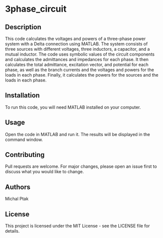 # 3phase_circuit

## Description
This code calculates the voltages and powers of a three-phase power system with a Delta connection using MATLAB. The system consists of three sources with different voltages, three inductors, a capacitor, and a mutual inductor. The code uses symbolic values of the circuit components and calculates the admittances and impedances for each phase. It then calculates the total admittance, excitation vector, and potential for each phase, as well as the branch currents and the voltages and powers for the loads in each phase. Finally, it calculates the powers for the sources and the loads in each phase.

## Installation
To run this code, you will need MATLAB installed on your computer.

## Usage
Open the code in MATLAB and run it. The results will be displayed in the command window.

## Contributing
Pull requests are welcome. For major changes, please open an issue first to discuss what you would like to change.

## Authors
Michal Ptak
## License
This project is licensed under the MIT License - see the LICENSE file for details.